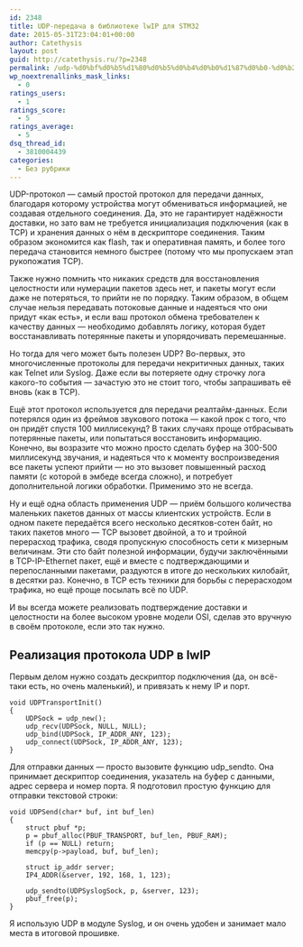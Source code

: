 ```yaml
---
id: 2348
title: UDP-передача в библиотеке lwIP для STM32
date: 2015-05-31T23:04:01+00:00
author: Catethysis
layout: post
guid: http://catethysis.ru/?p=2348
permalink: /udp-%d0%bf%d0%b5%d1%80%d0%b5%d0%b4%d0%b0%d1%87%d0%b0-%d0%b2-%d0%b1%d0%b8%d0%b1%d0%bb%d0%b8%d0%be%d1%82%d0%b5%d0%ba%d0%b5-lwip-%d0%b4%d0%bb%d1%8f-stm32/
wp_noextrenallinks_mask_links:
  - 0
ratings_users:
  - 1
ratings_score:
  - 5
ratings_average:
  - 5
dsq_thread_id:
  - 3810004439
categories:
  - Без рубрики
---
```

UDP-протокол — самый простой протокол для передачи данных, благодаря которому устройства могут обмениваться информацией, не создавая отдельного соединения. Да, это не гарантирует надёжности доставки, но зато вам не требуется инициализация подключения (как в TCP) и хранения данных о нём в дескрипторе соединения. Таким образом экономится как flash, так и оперативная память, и более того передача становится немного быстрее (потому что мы пропускаем этап рукопожатия TCP).

Также нужно помнить что никаких средств для восстановления целостности или нумерации пакетов здесь нет, и пакеты могут если даже не потеряться, то прийти не по порядку. Таким образом, в общем случае нельзя передавать потоковые данные и надеяться что они придут &#171;как есть&#187;, и если ваш протокол обмена требователен к качеству данных — необходимо добавлять логику, которая будет восстанавливать потерянные пакеты и упорядочивать перемешанные.

Но тогда для чего может быть полезен UDP? Во-первых, это многочисленные протоколы для передачи некритичных данных, таких как Telnet или Syslog. Даже если вы потеряете одну строчку лога какого-то события — зачастую это не стоит того, чтобы запрашивать её вновь (как в TCP).
  
<!--more-->

Ещё этот протокол используется для передачи реалтайм-данных. Если потерялся один из фреймов звукового потока — какой прок с того, что он придёт спустя 100 миллисекунд? В таких случаях проще отбрасывать потерянные пакеты, или попытаться восстановить информацию. Конечно, вы возразите что можно просто сделать буфер на 300-500 миллисекунд звучания, и надеяться что к моменту воспроизведения все пакеты успеют прийти — но это вызовет повышенный расход памяти (с которой в эмбеде всегда сложно), и потребует дополнительной логики обработки. Применимо это не всегда.

Ну и ещё одна область применения UDP — приём большого количества маленьких пакетов данных от массы клиентских устройств. Если в одном пакете передаётся всего несколько десятков-сотен байт, но таких пакетов много — TCP вызовет двойной, а то и тройной перерасход трафика, сводя пропускную способность сети к мизерным величинам. Эти сто байт полезной информации, будучи заключёнными в TCP-IP-Ethernet пакет, ещё и вместе с подтверждающими и перепосланными пакетами, раздуются в итоге до нескольких килобайт, в десятки раз. Конечно, в TCP есть техники для борьбы с перерасходом трафика, но ещё проще посылать всё по UDP.

И вы всегда можете реализовать подтверждение доставки и целостности на более высоком уровне модели OSI, сделав это вручную в своём протоколе, если это так нужно.

## Реализация протокола UDP в lwIP

Первым делом нужно создать дескриптор подключения (да, он всё-таки есть, но очень маленький), и привязать к нему IP и порт.

<pre><code class="cpp">void UDPTransportInit()
{
	UDPSock = udp_new();
	udp_recv(UDPSock, NULL, NULL);
	udp_bind(UDPSock, IP_ADDR_ANY, 123);
	udp_connect(UDPSock, IP_ADDR_ANY, 123);
}
</code></pre>

Для отправки данных — просто вызовите функцию udp_sendto. Она принимает дескриптор соединения, указатель на буфер с данными, адрес сервера и номер порта. Я подготовил простую функцию для отправки текстовой строки:

<pre><code class="cpp">void UDPSend(char* buf, int buf_len)
{
	struct pbuf *p;
	p = pbuf_alloc(PBUF_TRANSPORT, buf_len, PBUF_RAM);
	if (p == NULL) return;
	memcpy(p-&gt;payload, buf, buf_len);

	struct ip_addr server;
	IP4_ADDR(&server, 192, 168, 1, 123);

	udp_sendto(UDPSyslogSock, p, &server, 123);
	pbuf_free(p);
}
</code></pre>

Я использую UDP в модуле Syslog, и он очень удобен и занимает мало места в итоговой прошивке.